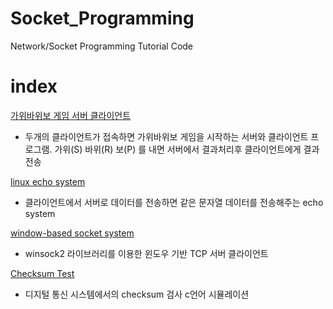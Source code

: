 # Socket_Programming
Network/Socket Programming Tutorial Code


# index

[가위바위보 게임 서버 클라이언트](https://github.com/MinkiJo/Socket_Programming/tree/main/RSPgame)

- 두개의 클라이언트가 접속하면 가위바위보 게임을 시작하는 서버와 클라이언트 프로그램. 가위(S) 바위(R) 보(P) 를 내면 서버에서 결과처리후 클라이언트에게 결과 전송

[linux echo system](https://github.com/MinkiJo/Socket_Programming/tree/main/echo-system)

- 클라이언트에서 서버로 데이터를 전송하면 같은 문자열 데이터를 전송해주는 echo system

[window-based socket system](https://github.com/MinkiJo/Socket_Programming/tree/main/window-based-system)
- winsock2 라이브러리를 이용한 윈도우 기반 TCP 서버 클라이언트

[Checksum Test](https://github.com/MinkiJo/Network-Socket-Programming/blob/main/checksumTest/checksum.c)
- 디지털 통신 시스템에서의 checksum 검사 c언어 시뮬레이션
